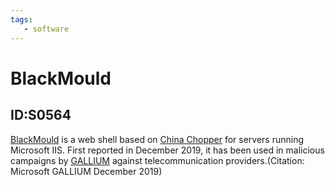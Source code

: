 ```yaml
---
tags:
   - software
---
```

# BlackMould
## ID:S0564
[BlackMould](/mitre/software/S0564) is a web shell based on [China Chopper](/mitre/software/S0020) for servers running Microsoft IIS. First reported in December 2019, it has been used in malicious campaigns by [GALLIUM](/mitre/groups/G0093) against telecommunication providers.(Citation: Microsoft GALLIUM December 2019)
